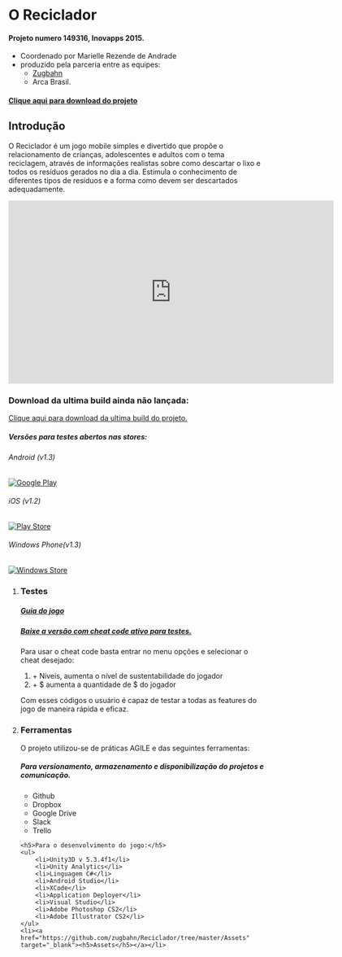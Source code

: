<h1>O Reciclador</h1>
<h4>Projeto numero 149316, Inovapps 2015.</h4>
<ul>
    <li>Coordenado por Marielle Rezende de Andrade</li>
    <li>produzido pela parceria entre as equipes:
        <ul>
            <li><a href="http://zugbahn.com/" target="_blank">Zugbahn</a></li>
            <li>Arca Brasil.</li>
        </ul>
    </li>
</ul>
<h4><a href="https://github.com/zugbahn/Reciclador/archive/master.zip" target="_blank">Clique aqui para download do projeto</a></h4>

<h2>Introdução</h2>
<p>O Reciclador é um jogo mobile simples e divertido que propõe o relacionamento de crianças,
adolescentes e adultos com o tema reciclagem, através de informações realistas sobre como descartar o lixo e todos os resíduos gerados no dia a dia. Estimula o conhecimento de diferentes tipos de resíduos e a forma como devem ser descartados adequadamente.</p>
<iframe width="640" height="360" src="https://www.youtube.com/embed/ai4hRM46NAU" frameborder="0" allowfullscreen></iframe>
<h3>Download da ultima build ainda não lançada:</h3>
<span><a href="https://github.com/zugbahn/Reciclador/tree/master/Builds/BuildAtual" target="_blank">Clique aqui para download da ultima build do projeto.</a></span>

<h5>Versões para testes abertos nas stores:</h5>
<h6>Android (v1.3)</h6><p><a href="https://play.google.com/store/apps/details?id=com.zugbahn.reciclador&ah=0pLaeSaaogRE_g2PMIkdGCxhVwI" target="_blank"><img src="https://github.com/zugbahn/Reciclador/blob/master/Assets/Images/google-play-badge-300x89.png?raw=true" alt="Google Play"></a></p>
<h6>iOS (v1.2)</h6><p><a href="https://itunes.apple.com/nz/app/o-reciclador/id1103375639?mt=8" target="_blank"><img src="https://github.com/zugbahn/Reciclador/blob/master/Assets/Images/download-on-the-app-store.png?raw=true" alt="Play Store"></a></p>
<h6>Windows Phone(v1.3)</h6><p><a href="https://www.microsoft.com/pt-br/store/p/reciclador/9nblggh42cq3" target="_blank"><img src="https://github.com/zugbahn/Reciclador/blob/master/Assets/Images/English_Get_it_Win_10.png?raw=true" alt="Windows Store"></a></p>

<ol>
    <li><h3>Testes</h3>
    <h5><a href="https://docs.google.com/presentation/d/1rgyC7XTj0fsL3GOk1pxkQBnmdNg1RTRE7E4YvvrSfhY/edit?usp=sharing" target="_blank">Guia do jogo</a></h5>
    <h5><a href="https://github.com/zugbahn/Reciclador/tree/master/Builds/BuildAtual/CheatCode" target="_blank">Baixe a versão com cheat code ativo para testes.</a></h5>
    <p>Para usar o cheat code basta entrar no menu opções e selecionar o cheat desejado:</p>
    <ol>   
        <li>+ Níveis, aumenta o nível de sustentabilidade do jogador</li>
        <li>+ $ aumenta a quantidade de $ do jogador</li>
    </ol>
<p>Com esses códigos o usuário é capaz de testar a todas as features do jogo de maneira rápida e eficaz.</p></li>
<li><h3>Ferramentas</h3></li>
    <p>O projeto utilizou-se de práticas AGILE e das seguintes ferramentas:</p>
    <h5>Para versionamento, armazenamento e disponibilização do projetos e comunicação.</h5>
    <ul>
        <li>Github</li>
        <li>Dropbox</li>
        <li>Google Drive</li>
        <li>Slack</li>
        <li>Trello</li>
    </ul>

    <h5>Para o desenvolvimento do jogo:</h5>
    <ul>
        <li>Unity3D v 5.3.4f1</li>
        <li>Unity Analytics</li>
        <li>Linguagem C#</li>
        <li>Android Studio</li>
        <li>XCode</li>
        <li>Application Deployer</li>
        <li>Visual Studio</li>
        <li>Adobe Photoshop CS2</li>
        <li>Adobe Illustrator CS2</li>
    </ul>
    <li><a href="https://github.com/zugbahn/Reciclador/tree/master/Assets" target="_blank"><h5>Assets</h5></a></li>
</ol>
